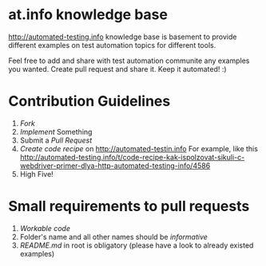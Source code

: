 at.info knowledge base
======================

http://automated-testing.info knowledge base is basement to provide different examples on test automation topics for different tools.

Feel free to add and share with test automation communite any examples you wanted. Create pull request and share it.
Keep it automated! :)


Contribution Guidelines
======================

1. *Fork*
2. *Implement* Something
3. Submit a *Pull Request*
4. *Create code recipe* on <a href="http://automated-testing.info/t/gotovye-reczepty-ili-aktivizacziya-soobshhestva-avtomatizatorov-na-atinfo/4441">http://automated-testin.info</a> For example, like this http://automated-testing.info/t/code-recipe-kak-ispolzovat-sikuli-c-webdriver-primer-dlya-http-automated-testing-info/4586
4. High Five!


Small requirements to pull requests
======================

1. *Workable code*
2. Folder's name and all other names should be *informative*
3. *README.md* in root is obligatory (please have a look to already existed examples)
